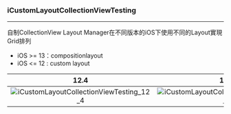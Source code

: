 ### iCustomLayoutCollectionViewTesting
---

自制CollectionView Layout Manager在不同版本的iOS下使用不同的Layout實現Grid排列
- iOS >= 13：compositionlayout
- iOS <= 12 : custom layout

| 12.4 | 15.4 |
| :-: | :-: |
| ![iCustomLayoutCollectionViewTesting_12_4](iCustomLayoutCollectionViewTesting_12_4.gif) | ![iCustomLayoutCollectionViewTesting_15_4](iCustomLayoutCollectionViewTesting_15_4.gif) |